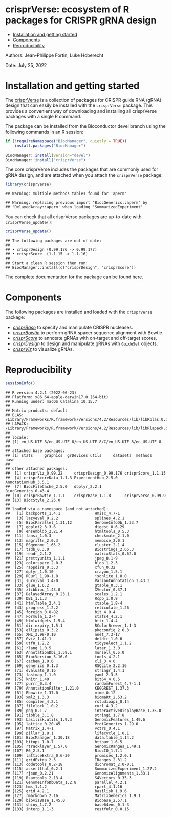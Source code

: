 crisprVerse: ecosystem of R packages for CRISPR gRNA design
================

-   <a href="#installation-and-getting-started"
    id="toc-installation-and-getting-started">Installation and getting
    started</a>
-   <a href="#components" id="toc-components">Components</a>
-   <a href="#reproducibility" id="toc-reproducibility">Reproducibility</a>

Authors: Jean-Philippe Fortin, Luke Hoberecht

Date: July 25, 2022

# Installation and getting started

The [crisprVerse](https://github.com/crisprVerse) is a collection of
packages for CRISPR guide RNA (gRNA) design that can easily be installed
with the `crisprVerse` package. This provides a convenient way of
downloading and installing all crisprVerse packages with a single R
command.

The package can be installed from the Bioconductor devel branch using
the following commands in an R session:

``` r
if (!requireNamespace("BiocManager", quietly = TRUE))
    install.packages("BiocManager")

BiocManager::install(version="devel")
BiocManager::install("crisprVerse")
```

The core crisprVerse includes the packages that are commonly used for
gRNA design, and are attached when you attach the `crisprVerse` package:

``` r
library(crisprVerse)
```

    ## Warning: multiple methods tables found for 'aperm'

    ## Warning: replacing previous import 'BiocGenerics::aperm' by
    ## 'DelayedArray::aperm' when loading 'SummarizedExperiment'

You can check that all crisprVerse packages are up-to-date with
`crisprVerse_update()`:

``` r
crisprVerse_update()
```

    ## The following packages are out of date:
    ## 
    ## • crisprDesign (0.99.176 -> 0.99.177)
    ## • crisprScore  (1.1.15 -> 1.1.16)
    ## 
    ## Start a clean R session then run:
    ## BiocManager::install(c("crisprDesign", "crisprScore"))

The complete documentation for the package can be found
[here](https://bioconductor.org/packages/devel/bioc/manuals/crisprVerse/man/crisprVerse.pdf).

# Components

The following packages are installed and loaded with the `crisprVerse`
package:

-   *[crisprBase](https://bioconductor.org/packages/3.16/crisprBase)* to
    specify and manipulate CRISPR nucleases.
-   *[crisprBowtie](https://bioconductor.org/packages/3.16/crisprBowtie)*
    to perform gRNA spacer sequence alignment with Bowtie.
-   *[crisprScore](https://bioconductor.org/packages/3.16/crisprScore)*
    to annotate gRNAs with on-target and off-target scores.
-   *[crisprDesign](https://bioconductor.org/packages/3.16/crisprDesign)*
    to design and manipulate gRNAs with `GuideSet` objects.
-   *[crisprViz](https://bioconductor.org/packages/3.16/crisprViz)* to
    visualize gRNAs.

# Reproducibility

``` r
sessionInfo()
```

    ## R version 4.2.1 (2022-06-23)
    ## Platform: x86_64-apple-darwin17.0 (64-bit)
    ## Running under: macOS Catalina 10.15.7
    ## 
    ## Matrix products: default
    ## BLAS:   /Library/Frameworks/R.framework/Versions/4.2/Resources/lib/libRblas.0.dylib
    ## LAPACK: /Library/Frameworks/R.framework/Versions/4.2/Resources/lib/libRlapack.dylib
    ## 
    ## locale:
    ## [1] en_US.UTF-8/en_US.UTF-8/en_US.UTF-8/C/en_US.UTF-8/en_US.UTF-8
    ## 
    ## attached base packages:
    ## [1] stats     graphics  grDevices utils     datasets  methods   base     
    ## 
    ## other attached packages:
    ##  [1] crisprViz_0.99.22     crisprDesign_0.99.176 crisprScore_1.1.15   
    ##  [4] crisprScoreData_1.1.3 ExperimentHub_2.5.0   AnnotationHub_3.5.1  
    ##  [7] BiocFileCache_2.5.0   dbplyr_2.2.1          BiocGenerics_0.43.4  
    ## [10] crisprBowtie_1.1.1    crisprBase_1.1.8      crisprVerse_0.99.9   
    ## [13] BiocStyle_2.25.0     
    ## 
    ## loaded via a namespace (and not attached):
    ##   [1] backports_1.4.1               Hmisc_4.7-1                  
    ##   [3] lazyeval_0.2.2                splines_4.2.1                
    ##   [5] BiocParallel_1.31.12          GenomeInfoDb_1.33.7          
    ##   [7] ggplot2_3.3.6                 digest_0.6.29                
    ##   [9] ensembldb_2.21.4              htmltools_0.5.3              
    ##  [11] fansi_1.0.3                   checkmate_2.1.0              
    ##  [13] magrittr_2.0.3                memoise_2.0.1                
    ##  [15] BSgenome_1.65.2               cluster_2.1.4                
    ##  [17] tzdb_0.3.0                    Biostrings_2.65.3            
    ##  [19] readr_2.1.2                   matrixStats_0.62.0           
    ##  [21] prettyunits_1.1.1             jpeg_0.1-9                   
    ##  [23] colorspace_2.0-3              blob_1.2.3                   
    ##  [25] rappdirs_0.3.3                xfun_0.32                    
    ##  [27] dplyr_1.0.10                  crayon_1.5.1                 
    ##  [29] RCurl_1.98-1.8                jsonlite_1.8.0               
    ##  [31] survival_3.4-0                VariantAnnotation_1.43.3     
    ##  [33] glue_1.6.2                    gtable_0.3.1                 
    ##  [35] zlibbioc_1.43.0               XVector_0.37.1               
    ##  [37] DelayedArray_0.23.1           scales_1.2.1                 
    ##  [39] DBI_1.1.3                     Rcpp_1.0.9                   
    ##  [41] htmlTable_2.4.1               xtable_1.8-4                 
    ##  [43] progress_1.2.2                reticulate_1.26              
    ##  [45] foreign_0.8-82                bit_4.0.4                    
    ##  [47] Formula_1.2-4                 stats4_4.2.1                 
    ##  [49] htmlwidgets_1.5.4             httr_1.4.4                   
    ##  [51] dir.expiry_1.5.1              RColorBrewer_1.1-3           
    ##  [53] ellipsis_0.3.2                pkgconfig_2.0.3              
    ##  [55] XML_3.99-0.10                 nnet_7.3-17                  
    ##  [57] Gviz_1.41.1                   deldir_1.0-6                 
    ##  [59] utf8_1.2.2                    tidyselect_1.1.2             
    ##  [61] rlang_1.0.5                   later_1.3.0                  
    ##  [63] AnnotationDbi_1.59.1          munsell_0.5.0                
    ##  [65] BiocVersion_3.16.0            tools_4.2.1                  
    ##  [67] cachem_1.0.6                  cli_3.4.0                    
    ##  [69] generics_0.1.3                RSQLite_2.2.16               
    ##  [71] evaluate_0.16                 stringr_1.4.1                
    ##  [73] fastmap_1.1.0                 yaml_2.3.5                   
    ##  [75] knitr_1.40                    bit64_4.0.5                  
    ##  [77] purrr_0.3.4                   randomForest_4.7-1.1         
    ##  [79] AnnotationFilter_1.21.0       KEGGREST_1.37.3              
    ##  [81] Rbowtie_1.37.0                mime_0.12                    
    ##  [83] xml2_1.3.3                    biomaRt_2.53.2               
    ##  [85] compiler_4.2.1                rstudioapi_0.14              
    ##  [87] filelock_1.0.2                curl_4.3.2                   
    ##  [89] png_0.1-7                     interactiveDisplayBase_1.35.0
    ##  [91] tibble_3.1.8                  stringi_1.7.8                
    ##  [93] basilisk.utils_1.9.3          GenomicFeatures_1.49.6       
    ##  [95] lattice_0.20-45               ProtGenerics_1.29.0          
    ##  [97] Matrix_1.4-1                  vctrs_0.4.1                  
    ##  [99] pillar_1.8.1                  lifecycle_1.0.1              
    ## [101] BiocManager_1.30.18           data.table_1.14.2            
    ## [103] bitops_1.0-7                  httpuv_1.6.5                 
    ## [105] rtracklayer_1.57.0            GenomicRanges_1.49.1         
    ## [107] R6_2.5.1                      BiocIO_1.7.1                 
    ## [109] latticeExtra_0.6-30           promises_1.2.0.1             
    ## [111] gridExtra_2.3                 IRanges_2.31.2               
    ## [113] codetools_0.2-18              dichromat_2.0-0.1            
    ## [115] assertthat_0.2.1              SummarizedExperiment_1.27.2  
    ## [117] rjson_0.2.21                  GenomicAlignments_1.33.1     
    ## [119] Rsamtools_2.13.4              S4Vectors_0.35.3             
    ## [121] GenomeInfoDbData_1.2.8        parallel_4.2.1               
    ## [123] hms_1.1.2                     rpart_4.1.16                 
    ## [125] grid_4.2.1                    basilisk_1.9.6               
    ## [127] rmarkdown_2.16                MatrixGenerics_1.9.1         
    ## [129] biovizBase_1.45.0             Biobase_2.57.1               
    ## [131] shiny_1.7.2                   base64enc_0.1-3              
    ## [133] interp_1.1-3                  restfulr_0.0.15
